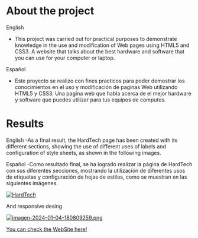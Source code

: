 # About the project
English
- This project was carried out for practical purposes to demonstrate knowledge in the use and modification of Web pages using HTML5 and CSS3.
A website that talks about the best hardware and software that you can use for your computer or laptop.

Español
- Este proyecto se realizo con fines practicos para poder demostrar los conocimientos en el uso y modificación de paginas Web utilizando HTML5 y CSS3.
Una pagina web que habla acerca de el mejor hardware y software que puedes utilizar para tus equipos de computos.

# Results 
English
-As a final result, the HardTech page has been created with its different sections, showing the use of different uses of labels and configuration of style sheets, as shown in the following images.

Español
-Como resultado final, se ha logrado realizar la página de HardTech con sus diferentes secciones, mostrando la utilización de diferentes usos de etiquetas y configuración de hojas de estilos, como se muestran en las siguientes imágenes.

[![HardTech](https://github.com/LuisInfo1802/gallery/blob/main/hartechpage.gif)](https://postimg.cc/nMjx5r44)

And responsive desing

[![imagen-2024-01-04-180809259.png](https://i.postimg.cc/JzR00c5v/imagen-2024-01-04-180809259.png)](https://postimg.cc/F7nNnSqV)

[You can check the WebSite here!](https://hardtechpor.netlify.app)
